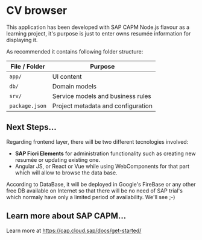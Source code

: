 # CV browser

This application has been developed with SAP CAPM Node.js flavour as a learning project, it's purpose
is just to enter owns resumée information for displaying it.

As recommended it contains following folder structure:

File / Folder | Purpose
---------|----------
`app/` | UI content
`db/` | Domain models
`srv/` |Service models and business rules
`package.json` | Project metadata and configuration


## Next Steps...

Regarding frontend layer, there will be two different tecnologies involved:

- **SAP Fiori Elements** for administration functionality such as creating new resumée or updating existing one.
- Angular JS, or React or Vue while using WebComponents for that part which will allow to browse the data base.

According to DataBase, it will be deployed in Google's FireBase or any other free DB available on Internet so that
there will be no need of SAP trial's which normaly have only a limited period of availability. We'll see ;-) 



## Learn more about SAP CAPM...

Learn more at https://cap.cloud.sap/docs/get-started/
